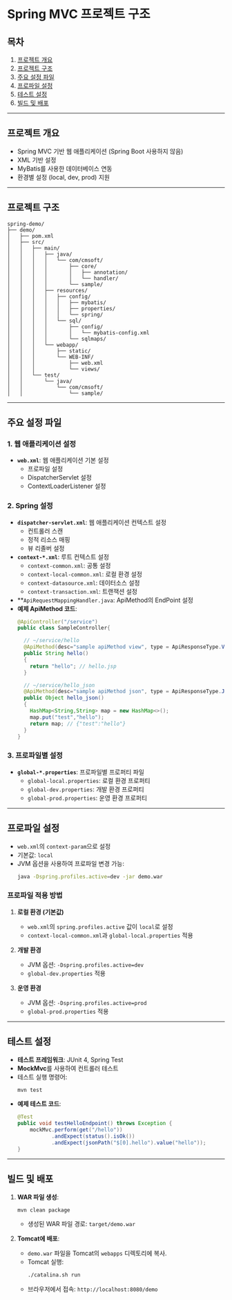 # Spring MVC 프로젝트 구조

## 목차
1. [프로젝트 개요](#프로젝트-개요)
2. [프로젝트 구조](#프로젝트-구조)
3. [주요 설정 파일](#주요-설정-파일)
4. [프로파일 설정](#프로파일-설정)
5. [테스트 설정](#테스트-설정)
6. [빌드 및 배포](#빌드-및-배포)

---

## 프로젝트 개요
- Spring MVC 기반 웹 애플리케이션 (Spring Boot 사용하지 않음)
- XML 기반 설정
- MyBatis를 사용한 데이터베이스 연동
- 환경별 설정 (local, dev, prod) 지원

---

## 프로젝트 구조
```plaintext
spring-demo/
├── demo/
│   ├── pom.xml
│   ├── src/
│   │   ├── main/
│   │   │   ├── java/
│   │   │   │   └── com/cmsoft/
│   │   │   │       ├── core/
│   │   │   │       │   ├── annotation/
│   │   │   │       │   └── handler/
│   │   │   │       └── sample/
│   │   │   ├── resources/
│   │   │   │   ├── config/
│   │   │   │   │   ├── mybatis/
│   │   │   │   │   ├── properties/
│   │   │   │   │   └── spring/
│   │   │   │   └── sql/
│   │   │   │       ├── config/
│   │   │   │       │   └── mybatis-config.xml
│   │   │   │       └── sqlmaps/
│   │   │   └── webapp/
│   │   │       ├── static/
│   │   │       └── WEB-INF/
│   │   │           ├── web.xml
│   │   │           └── views/
│   │   └── test/
│   │       └── java/
│   │           └── com/cmsoft/
│   │               └── sample/
```

---

## 주요 설정 파일

### 1. 웹 애플리케이션 설정
- **`web.xml`**: 웹 애플리케이션 기본 설정
  - 프로파일 설정
  - DispatcherServlet 설정
  - ContextLoaderListener 설정

### 2. Spring 설정
- **`dispatcher-servlet.xml`**: 웹 애플리케이션 컨텍스트 설정
  - 컨트롤러 스캔
  - 정적 리소스 매핑
  - 뷰 리졸버 설정
- **`context-*.xml`**: 루트 컨텍스트 설정
  - `context-common.xml`: 공통 설정
  - `context-local-common.xml`: 로컬 환경 설정
  - `context-datasource.xml`: 데이터소스 설정
  - `context-transaction.xml`: 트랜잭션 설정
- **`ApiRequestMappingHandler.java`: ApiMethod의 EndPoint 설정
- **예제 ApiMethod 코드**:
  ```java
  @ApiController("/service")
  public class SampleController{

    // ~/service/hello
    @ApiMethod(desc="sample apiMethod view", type = ApiResponseType.VIEW, mode = ApiMode.SELECT)
    public String hello()
    {
      return "hello"; // hello.jsp
    }

    // ~/service/hello_json
    @ApiMethod(desc="sample apiMethod json", type = ApiResponseType.JSON, mode = ApiMode.SELECT)
    public Object hello_json()
    {
      HashMap<String,String> map = new HashMap<>();
      map.put("test","hello");
      return map; // {"test":"hello"}
    }
  }
  ```


### 3. 프로파일별 설정
- **`global-*.properties`**: 프로파일별 프로퍼티 파일
  - `global-local.properties`: 로컬 환경 프로퍼티
  - `global-dev.properties`: 개발 환경 프로퍼티
  - `global-prod.properties`: 운영 환경 프로퍼티

---

## 프로파일 설정
- `web.xml`의 `context-param`으로 설정
- 기본값: `local`
- JVM 옵션을 사용하여 프로파일 변경 가능:
  ```bash
  java -Dspring.profiles.active=dev -jar demo.war
  ```

### 프로파일 적용 방법
1. **로컬 환경 (기본값)**  
   - `web.xml`의 `spring.profiles.active` 값이 `local`로 설정
   - `context-local-common.xml`과 `global-local.properties` 적용

2. **개발 환경**  
   - JVM 옵션: `-Dspring.profiles.active=dev`
   - `global-dev.properties` 적용

3. **운영 환경**  
   - JVM 옵션: `-Dspring.profiles.active=prod`
   - `global-prod.properties` 적용

---

## 테스트 설정
- **테스트 프레임워크**: JUnit 4, Spring Test
- **MockMvc**를 사용하여 컨트롤러 테스트
- 테스트 실행 명령어:
  ```bash
  mvn test
  ```
- **예제 테스트 코드**:
  ```java
  @Test
  public void testHelloEndpoint() throws Exception {
      mockMvc.perform(get("/hello"))
             .andExpect(status().isOk())
             .andExpect(jsonPath("$[0].hello").value("hello"));
  }
  ```

---

## 빌드 및 배포
1. **WAR 파일 생성**:
   ```bash
   mvn clean package
   ```
   - 생성된 WAR 파일 경로: `target/demo.war`

2. **Tomcat에 배포**:
   - `demo.war` 파일을 Tomcat의 `webapps` 디렉토리에 복사.
   - Tomcat 실행:
     ```bash
     ./catalina.sh run
     ```
   - 브라우저에서 접속: `http://localhost:8080/demo`
